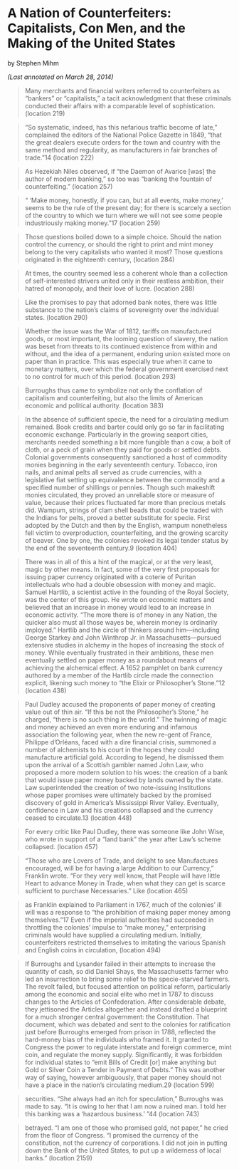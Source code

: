 # A Nation of Counterfeiters: Capitalists, Con Men, and the Making of the United States
by Stephen Mihm

_(Last annotated on March 28, 2014)_

> Many merchants and financial writers referred to counterfeiters as “bankers” or “capitalists,” a tacit acknowledgment that these criminals conducted their affairs with a comparable level of sophistication. (location 219)

> “So systematic, indeed, has this nefarious traffic become of late,” complained the editors of the National Police Gazette in 1849, “that the great dealers execute orders for the town and country with the same method and regularity, as manufacturers in fair branches of trade.”14 (location 222)

> As Hezekiah Niles observed, if “the Daemon of Avarice [was] the author of modern banking,” so too was “banking the fountain of counterfeiting.” (location 257)

> “ ‘Make money, honestly, if you can, but at all events, make money,’ seems to be the rule of the present day; for there is scarcely a section of the country to which we turn where we will not see some people industriously making money.”17 (location 259)

> Those questions boiled down to a simple choice. Should the nation control the currency, or should the right to print and mint money belong to the very capitalists who wanted it most? Those questions originated in the eighteenth century, (location 284)

> At times, the country seemed less a coherent whole than a collection of self-interested strivers united only in their restless ambition, their hatred of monopoly, and their love of lucre. (location 288)

> Like the promises to pay that adorned bank notes, there was little substance to the nation’s claims of sovereignty over the individual states. (location 290)

> Whether the issue was the War of 1812, tariffs on manufactured goods, or most important, the looming question of slavery, the nation was beset from threats to its continued existence from within and without, and the idea of a permanent, enduring union existed more on paper than in practice. This was especially true when it came to monetary matters, over which the federal government exercised next to no control for much of this period. (location 293)

> Burroughs thus came to symbolize not only the conflation of capitalism and counterfeiting, but also the limits of American economic and political authority. (location 383)

> In the absence of sufficient specie, the need for a circulating medium remained. Book credits and barter could only go so far in facilitating economic exchange. Particularly in the growing seaport cities, merchants needed something a bit more fungible than a cow, a bolt of cloth, or a peck of grain when they paid for goods or settled debts. Colonial governments consequently sanctioned a host of commodity monies beginning in the early seventeenth century. Tobacco, iron nails, and animal pelts all served as crude currencies, with a legislative fiat setting up equivalence between the commodity and a specified number of shillings or pennies. Though such makeshift monies circulated, they proved an unreliable store or measure of value, because their prices fluctuated far more than precious metals did. Wampum, strings of clam shell beads that could be traded with the Indians for pelts, proved a better substitute for specie. First adopted by the Dutch and then by the English, wampum nonetheless fell victim to overproduction, counterfeiting, and the growing scarcity of beaver. One by one, the colonies revoked its legal tender status by the end of the seventeenth century.9 (location 404)

> There was in all of this a hint of the magical, or at the very least, magic by other means. In fact, some of the very first proposals for issuing paper currency originated with a coterie of Puritan intellectuals who had a double obsession with money and magic. Samuel Hartlib, a scientist active in the founding of the Royal Society, was the center of this group. He wrote on economic matters and believed that an increase in money would lead to an increase in economic activity. “The more there is of money in any Nation, the quicker also must all those wayes be, wherein money is ordinarily imployed.” Hartlib and the circle of thinkers around him—including George Starkey and John Winthrop Jr. in Massachusetts—pursued extensive studies in alchemy in the hopes of increasing the stock of money. While eventually frustrated in their ambitions, these men eventually settled on paper money as a roundabout means of achieving the alchemical effect. A 1652 pamphlet on bank currency authored by a member of the Hartlib circle made the connection explicit, likening such money to “the Elixir or Philosopher’s Stone.”12 (location 438)

> Paul Dudley accused the proponents of paper money of creating value out of thin air. “If this be not the Philosopher’s Stone,” he charged, “there is no such thing in the world.” The twinning of magic and money achieved an even more enduring and infamous association the following year, when the new re-gent of France, Philippe d’Orléans, faced with a dire financial crisis, summoned a number of alchemists to his court in the hopes they could manufacture artificial gold. According to legend, he dismissed them upon the arrival of a Scottish gambler named John Law, who proposed a more modern solution to his woes: the creation of a bank that would issue paper money backed by lands owned by the state. Law superintended the creation of two note-issuing institutions whose paper promises were ultimately backed by the promised discovery of gold in America’s Mississippi River Valley. Eventually, confidence in Law and his creations collapsed and the currency ceased to circulate.13 (location 448)

> For every critic like Paul Dudley, there was someone like John Wise, who wrote in support of a “land bank” the year after Law’s scheme collapsed. (location 457)

> “Those who are Lovers of Trade, and delight to see Manufactures encouraged, will be for having a large Addition to our Currency,” Franklin wrote. “For they very well know, that People will have little Heart to advance Money in Trade, when what they can get is scarce sufficient to purchase Necessaries.” Like (location 465)

> as Franklin explained to Parliament in 1767, much of the colonies’ ill will was a response to “the prohibition of making paper money among themselves.”17 Even if the imperial authorities had succeeded in throttling the colonies’ impulse to “make money,” enterprising criminals would have supplied a circulating medium. Initially, counterfeiters restricted themselves to imitating the various Spanish and English coins in circulation, (location 494)

> If Burroughs and Lysander failed in their attempts to increase the quantity of cash, so did Daniel Shays, the Massachusetts farmer who led an insurrection to bring some relief to the specie-starved farmers. The revolt failed, but focused attention on political reform, particularly among the economic and social elite who met in 1787 to discuss changes to the Articles of Confederation. After considerable debate, they jettisoned the Articles altogether and instead drafted a blueprint for a much stronger central government: the Constitution. That document, which was debated and sent to the colonies for ratification just before Burroughs emerged from prison in 1788, reflected the hard-money bias of the individuals who framed it. It granted to Congress the power to regulate interstate and foreign commerce, mint coin, and regulate the money supply. Significantly, it was forbidden for individual states to “emit Bills of Credit [or] make anything but Gold or Silver Coin a Tender in Payment of Debts.” This was another way of saying, however ambiguously, that paper money should not have a place in the nation’s circulating medium.29 (location 599)

> securities. “She always had an itch for speculation,” Burroughs was made to say. “It is owing to her that I am now a ruined man. I told her this banking was a ‘hazardous business.’ ”44 (location 743)

> betrayed. “I am one of those who promised gold, not paper,” he cried from the floor of Congress. “I promised the currency of the constitution, not the currency of corporations. I did not join in putting down the Bank of the United States, to put up a wilderness of local banks.” (location 2159)

>
